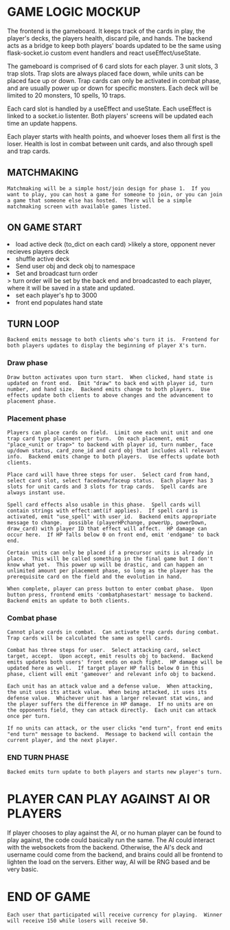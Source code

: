 # GAME LOGIC MOCKUP

The frontend is the gameboard.  It keeps track of the cards in play, the player's decks, the players health, discard pile, and hands.  The backend acts as a bridge to keep both players' boards updated to be the same using flask-socket.io custom event handlers and react useEffect/useState.

The gameboard is comprised of 6 card slots for each player.  3 unit slots, 3 trap slots.  Trap slots are always placed face down, while units can be placed face up or down.  Trap cards can only be activated in combat phase, and are usually power up or down for specific monsters.  Each deck will be limited to 20 monsters, 10 spells, 10 traps.

Each card slot is handled by a useEffect and useState.  Each useEffect is linked to a socket.io listenter.  Both players' screens will be updated each time an update happens.

Each player starts with health points, and whoever loses them all first is the loser.  Health is lost in combat between unit cards, and also through spell and trap cards.

## MATCHMAKING
    Matchmaking will be a simple host/join design for phase 1.  If you want to play, you can host a game for someone to join, or you can join a game that someone else has hosted.  There will be a simple matchmaking screen with available games listed.

## ON GAME START
<li> load active deck (to_dict on each card)
>likely a store, opponent never recieves players deck

<li> shuffle active deck 
<li> Send user obj and deck obj to namespace 
<li> Set and broadcast turn order <br />
> turn order will be set by the back end and broadcasted to each player, where it will be saved in a state and updated.

<li> set each player's hp to 3000
<li> front end populates hand state

## TURN LOOP
    Backend emits message to both clients who's turn it is.  Frontend for both players updates to display the beginning of player X's turn.

### Draw phase
    Draw button activates upon turn start.  When clicked, hand state is updated on front end.  Emit "draw" to back end with player id, turn number, and hand size.  Backend emits change to both players.  Use effects update both clients to above changes and the advancement to placement phase.

### Placement phase
    Players can place cards on field.  Limit one each unit unit and one trap card type placement per turn.  On each placement, emit "place_<unit or trap>" to backend with player id, turn number, face up/down status, card_zone_id and card obj that includes all relevant info.  Backend emits change to both players.  Use effects update both clients.

    Place card will have three steps for user.  Select card from hand, select card slot, select facedown/faceup status.  Each player has 3 slots for unit cards and 3 slots for trap cards.  Spell cards are always instant use.

    Spell card effects also usable in this phase.  Spell cards will contain strings with effect:amt(if applies).  If spell card is activated, emit "use_spell" with user_id.  Backend emits appropriate message to change.  possible (playerHPchange, powerUp, powerDown, draw_card) with player ID that effect will affect.  HP damage can occur here.  If HP falls below 0 on front end, emit 'endgame' to back end.

    Certain units can only be placed if a precursor units is already in place.  This will be called something in the final game but I don't know what yet.  This power up will be drastic, and can happen an unlimited amount per placement phase, so long as the player has the prerequisite card on the field and the evolution in hand.

    When complete, player can press button to enter combat phase.  Upon button press, frontend emits 'combatphasestart' message to backend.  Backend emits an update to both clients.

### Combat phase
    Cannot place cards in combat.  Can activate trap cards during combat.  Trap cards will be calculated the same as spell cards.

    Combat has three steps for user.  Select attacking card, select target, accept.  Upon accept, emit results obj to backend.  Backend emits updates both users' front ends on each fight.  HP damage will be updated here as well.  If target player HP falls below 0 in this phase, client will emit 'gameover' and relevant info obj to backend.

    Each unit has an attack value and a defense value.  When attacking, the unit uses its attack value.  When being attacked, it uses its defense value.  Whichever unit has a larger relevant stat wins, and the player suffers the difference in HP damage.  If no units are on the opponents field, they can attack directly.  Each unit can attack once per turn.

    If no units can attack, or the user clicks "end turn", front end emits "end turn" message to backend.  Message to backend will contain the current player, and the next player.

### END TURN PHASE
    Backed emits turn update to both players and starts new player's turn.

# PLAYER CAN PLAY AGAINST AI OR PLAYERS

If player chooses to play against the AI, or no human player can be found to play against, the code could basically run the same.  The AI could interact with the websockets from the backend.  Otherwise, the AI's deck and username could come from the backend, and brains could all be frontend to lighten the load on the servers.  Either way, AI will be RNG based and be very basic.

# END OF GAME 

    Each user that participated will receive currency for playing.  Winner will receive 150 while losers will receive 50.